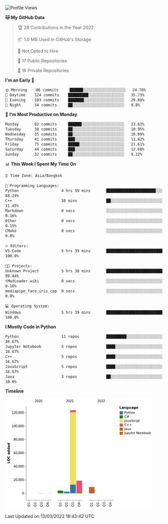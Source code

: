 <!--START_SECTION:waka-->
![Profile Views](http://img.shields.io/badge/Profile%20Views-9-blue)

**🐱 My GitHub Data** 

> 🏆 28 Contributions in the Year 2022
 > 
> 📦 1.0 MB Used in GitHub's Storage 
 > 
> 🚫 Not Opted to Hire
 > 
> 📜 17 Public Repositories 
 > 
> 🔑 18 Private Repositories  
 > 
**I'm an Early 🐤** 

```text
🌞 Morning    86 commits     ██████░░░░░░░░░░░░░░░░░░░   24.78% 
🌆 Daytime    124 commits    █████████░░░░░░░░░░░░░░░░   35.73% 
🌃 Evening    103 commits    ███████░░░░░░░░░░░░░░░░░░   29.68% 
🌙 Night      34 commits     ██░░░░░░░░░░░░░░░░░░░░░░░   9.8%

```
📅 **I'm Most Productive on Monday** 

```text
Monday       82 commits     ██████░░░░░░░░░░░░░░░░░░░   23.63% 
Tuesday      38 commits     ██░░░░░░░░░░░░░░░░░░░░░░░   10.95% 
Wednesday    35 commits     ██░░░░░░░░░░░░░░░░░░░░░░░   10.09% 
Thursday     41 commits     ███░░░░░░░░░░░░░░░░░░░░░░   11.82% 
Friday       75 commits     █████░░░░░░░░░░░░░░░░░░░░   21.61% 
Saturday     44 commits     ███░░░░░░░░░░░░░░░░░░░░░░   12.68% 
Sunday       32 commits     ██░░░░░░░░░░░░░░░░░░░░░░░   9.22%

```


📊 **This Week I Spent My Time On** 

```text
⌚︎ Time Zone: Asia/Bangkok

💬 Programming Languages: 
Python                   4 hrs 59 mins       ██████████████████████░░░   88.24% 
C++                      38 mins             ██░░░░░░░░░░░░░░░░░░░░░░░   11.45% 
Markdown                 0 secs              ░░░░░░░░░░░░░░░░░░░░░░░░░   0.16% 
Other                    0 secs              ░░░░░░░░░░░░░░░░░░░░░░░░░   0.15% 
CMake                    0 secs              ░░░░░░░░░░░░░░░░░░░░░░░░░   0.0%

🔥 Editors: 
VS Code                  5 hrs 39 mins       █████████████████████████   100.0%

🐱‍💻 Projects: 
Unknown Project          5 hrs 38 mins       █████████████████████████   99.84% 
tModLoader.wiki          0 secs              ░░░░░░░░░░░░░░░░░░░░░░░░░   0.16% 
mediapipe_face_iris_cpp  0 secs              ░░░░░░░░░░░░░░░░░░░░░░░░░   0.0%

💻 Operating System: 
Windows                  5 hrs 39 mins       █████████████████████████   100.0%

```

**I Mostly Code in Python** 

```text
Python                   11 repos            █████████░░░░░░░░░░░░░░░░   36.67% 
Jupyter Notebook         5 repos             ████░░░░░░░░░░░░░░░░░░░░░   16.67% 
C++                      5 repos             ████░░░░░░░░░░░░░░░░░░░░░   16.67% 
JavaScript               5 repos             ████░░░░░░░░░░░░░░░░░░░░░   16.67% 
Java                     3 repos             ██░░░░░░░░░░░░░░░░░░░░░░░   10.0%

```


**Timeline**

![Chart not found](https://raw.githubusercontent.com/pntt3011/pntt3011/main/charts/bar_graph.png) 


 Last Updated on 13/03/2022 18:43:42 UTC
<!--END_SECTION:waka-->
